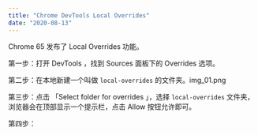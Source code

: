 ```yaml
---
title: "Chrome DevTools Local Overrides"
date: "2020-08-13"
---
```


Chrome 65 发布了 Local Overrides 功能。

<!--more-->

第一步：打开 DevTools ，找到 Sources 面板下的 Overrides 选项。

第二步：在本地新建一个叫做 `local-overrides` 的文件夹。img_01.png

第三步：点击 「Select folder for overrides 」，选择 `local-overrides` 文件夹，浏览器会在顶部显示一个提示栏，点击 Allow 按钮允许即可。

第四步：